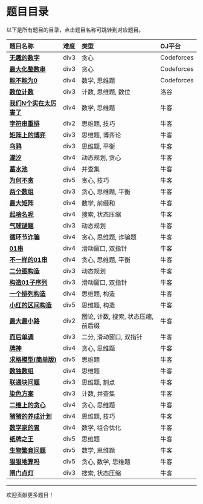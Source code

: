 # 题目目录

以下是所有题目的目录，点击题目名称可跳转到对应题目。

| 题目名称 | 难度 | 类型 | OJ平台 |
| :------- | :--- | :--- | :----- |
| [**无趣的数字**](https://aliceauto.github.io/刷题模块/OJ/codeforces/div3_{贪心}_Codeforces_无趣的数字.md) | div3 | 贪心 | Codeforces |
| [**最大化整数串**](https://aliceauto.github.io/刷题模块/OJ/codeforces/div3_{贪心}_Codeforces_最大化整数串.md) | div3 | 贪心 | Codeforces |
| [**能不能为0**](https://aliceauto.github.io/刷题模块/OJ/codeforces/div4_{数学;思维题}_Codeforces_能不能为0.md) | div4 | 数学, 思维题 | Codeforces |
| [**数位计数**](https://aliceauto.github.io/刷题模块/OJ/洛谷/div3_{计数;思维题;数位}_洛谷_数位计数.md) | div3 | 计数, 思维题, 数位 | 洛谷 |
| [**我们N个实在太厉害了**](https://aliceauto.github.io/刷题模块/OJ/牛客/周赛60/div4_{数学;思维题}_牛客_我们N个实在太厉害了.md) | div4 | 数学, 思维题 | 牛客 |
| [**字符串重排**](https://aliceauto.github.io/刷题模块/OJ/牛客/周赛64/div2_{思维题;技巧}_牛客_字符串重排.md) | div2 | 思维题, 技巧 | 牛客 |
| [**矩阵上的博弈**](https://aliceauto.github.io/刷题模块/OJ/牛客/周赛64/div3_{思维题;博弈论}_牛客_矩阵上的博弈.md) | div3 | 思维题, 博弈论 | 牛客 |
| [**乌鸦**](https://aliceauto.github.io/刷题模块/OJ/牛客/周赛65/div3_{思维题;平衡}_牛客_乌鸦.md) | div3 | 思维题, 平衡 | 牛客 |
| [**潮汐**](https://aliceauto.github.io/刷题模块/OJ/牛客/周赛65/div4_{动态规划;贪心}_牛客_潮汐.md) | div4 | 动态规划, 贪心 | 牛客 |
| [**蓄水池**](https://aliceauto.github.io/刷题模块/OJ/牛客/周赛66/div4_{并查集}_牛客_蓄水池.md) | div4 | 并查集 | 牛客 |
| [**为何不贪**](https://aliceauto.github.io/刷题模块/OJ/牛客/周赛67/div5_{贪心;技巧}_牛客_为何不贪.md) | div5 | 贪心, 技巧 | 牛客 |
| [**两个数组**](https://aliceauto.github.io/刷题模块/OJ/牛客/周赛68/div3_{贪心;思维题;平衡}_牛客_两个数组.md) | div3 | 贪心, 思维题, 平衡 | 牛客 |
| [**最大矩阵**](https://aliceauto.github.io/刷题模块/OJ/牛客/周赛68/div4_{数学;前缀和}_牛客_最大矩阵.md) | div4 | 数学, 前缀和 | 牛客 |
| [**起啥名呢**](https://aliceauto.github.io/刷题模块/OJ/牛客/周赛69/div4_{搜索;状态压缩}_牛客_起啥名呢.md) | div4 | 搜索, 状态压缩 | 牛客 |
| [**气球谜题**](https://aliceauto.github.io/刷题模块/OJ/牛客/周赛71/div3_{动态规划}_牛客_气球谜题.md) | div3 | 动态规划 | 牛客 |
| [**循环节诈骗**](https://aliceauto.github.io/刷题模块/OJ/牛客/周赛71/div4_{贪心;思维题;诈骗题}_牛客_循环节诈骗.md) | div4 | 贪心, 思维题, 诈骗题 | 牛客 |
| [**01串**](https://aliceauto.github.io/刷题模块/OJ/牛客/周赛72/div4_{滑动窗口;双指针}_牛客_01串.md) | div4 | 滑动窗口, 双指针 | 牛客 |
| [**不一样的01串**](https://aliceauto.github.io/刷题模块/OJ/牛客/周赛72/div4_{贪心;思维题;平衡}_牛客_不一样的01串.md) | div4 | 贪心, 思维题, 平衡 | 牛客 |
| [**二分图构造**](https://aliceauto.github.io/刷题模块/OJ/牛客/周赛73/div3_{动态规划}_牛客_二分图构造.md) | div3 | 动态规划 | 牛客 |
| [**构造01子序列**](https://aliceauto.github.io/刷题模块/OJ/牛客/周赛73/div3_{滑动窗口;双指针}_牛客_构造01子序列.md) | div3 | 滑动窗口, 双指针 | 牛客 |
| [**一个排列构造**](https://aliceauto.github.io/刷题模块/OJ/牛客/周赛73/div4_{思维题;构造}_牛客_一个排列构造.md) | div4 | 思维题, 构造 | 牛客 |
| [**小红的区间构造**](https://aliceauto.github.io/刷题模块/OJ/牛客/周赛73/div5_{思维题;构造}_牛客_小红的区间构造.md) | div5 | 思维题, 构造 | 牛客 |
| [**最大最小路**](https://aliceauto.github.io/刷题模块/OJ/牛客/周赛74/div2_{图论;计数;搜索;状态压缩;前后缀}_牛客_最大最小路.md) | div2 | 图论, 计数, 搜索, 状态压缩, 前后缀 | 牛客 |
| [**而后单调**](https://aliceauto.github.io/刷题模块/OJ/牛客/周赛74/div3_{二分;滑动窗口;双指针}_牛客_而后单调.md) | div3 | 二分, 滑动窗口, 双指针 | 牛客 |
| [**牌神**](https://aliceauto.github.io/刷题模块/OJ/牛客/周赛74/div4_{贪心;思维题}_牛客_牌神.md) | div4 | 贪心, 思维题 | 牛客 |
| [**求格模型(简单版)**](https://aliceauto.github.io/刷题模块/OJ/牛客/周赛74/div5_{思维题}_牛客_求格模型(简单版).md) | div5 | 思维题 | 牛客 |
| [**数独数组**](https://aliceauto.github.io/刷题模块/OJ/牛客/周赛77/div4_{思维题}_牛客_数独数组.md) | div4 | 思维题 | 牛客 |
| [**联通块问题**](https://aliceauto.github.io/刷题模块/OJ/牛客/小白月赛105/div3_{思维题;割点}_牛客_联通块问题.md) | div3 | 思维题, 割点 | 牛客 |
| [**染色方案**](https://aliceauto.github.io/刷题模块/OJ/牛客/小白月赛105/div3_{计数;并查集}_牛客_染色方案.md) | div3 | 计数, 并查集 | 牛客 |
| [**二维上的贪心**](https://aliceauto.github.io/刷题模块/OJ/牛客/小白月赛106/div4_{贪心;思维题}_牛客_二维上的贪心.md) | div4 | 贪心, 思维题 | 牛客 |
| [**猪猪的养成计划**](https://aliceauto.github.io/刷题模块/OJ/牛客/小白月赛109/div4_{思维题;技巧}_牛客_猪猪的养成计划.md) | div4 | 思维题, 技巧 | 牛客 |
| [**数学家的胃**](https://aliceauto.github.io/刷题模块/OJ/牛客/杂/div4_{数学;组合优化}_牛客_数学家的胃.md) | div4 | 数学, 组合优化 | 牛客 |
| [**纸牌之王**](https://aliceauto.github.io/刷题模块/OJ/牛客/杂/div5_{思维题}_牛客_纸牌之王.md) | div5 | 思维题 | 牛客 |
| [**生物繁育问题**](https://aliceauto.github.io/刷题模块/OJ/牛客/杂/div5_{数学;思维题}_牛客_生物繁育问题.md) | div5 | 数学, 思维题 | 牛客 |
| [**狠狠地算吗**](https://aliceauto.github.io/刷题模块/OJ/牛客/杂/div5_{贪心;数学;思维题}_牛客_狠狠地算吗.md) | div5 | 贪心, 数学, 思维题 | 牛客 |
| [**闸门点灯**](https://aliceauto.github.io/刷题模块/OJ/牛客/跨年娱乐赛/div3_{搜索;状态压缩}_牛客_闸门点灯.md) | div3 | 搜索, 状态压缩 | 牛客 |

---
欢迎贡献更多题目！